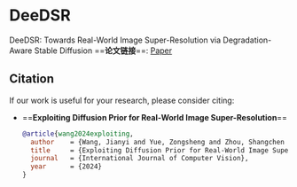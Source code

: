 # DeeDSR
DeeDSR: Towards Real-World Image Super-Resolution via Degradation-Aware Stable Diffusion 
==&zwnj;**论文链接**&zwnj;==: [Paper](https://arxiv.org/abs/2404.00661)

## Citation

If our work is useful for your research, please consider citing:

- ==&zwnj;**Exploiting Diffusion Prior for Real-World Image Super-Resolution**&zwnj;==  
  ```bibtex
  @article{wang2024exploiting,
    author    = {Wang, Jianyi and Yue, Zongsheng and Zhou, Shangchen and Chan, Kelvin C.K. and Loy, Chen Change},
    title     = {Exploiting Diffusion Prior for Real-World Image Super-Resolution},
    journal   = {International Journal of Computer Vision},
    year      = {2024}
  }

